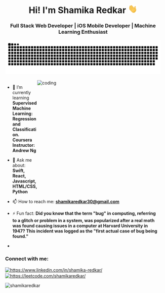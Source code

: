 <h1 align="center">Hi! I'm Shamika Redkar <img src="https://raw.githubusercontent.com/ABSphreak/ABSphreak/master/gifs/Hi.gif" width="30px"></h1>
<h3 align="center">Full Stack Web Developer | iOS Mobile Developer | Machine Learning Enthusiast</h3>

<!--- snake -->
<div align="center">
  <img  src="https://github.com/shamikaredkar/shamikaredkar/blob/output/github-contribution-grid-snake-dark.svg"
       alt="snake" /></a>
</div>

<br>
<img align="right" alt="coding" width="400" height="340" src="https://i.pinimg.com/originals/f0/f0/d9/f0f0d932d6e39c7af5aa305cbd8da735.gif">

- 🌱 I’m currently learning **Supervised Machine Learning: Regression and Classification. Coursera Instructor: Andrew Ng**

- 💬 Ask me about: **Swift, React, Javascript, HTML/CSS, Python**

- 📫 How to reach me: **shamikaredkar30@gmail.com**

- ⚡ Fun fact: **Did you know that the term "bug" in computing, referring to a glitch or problem in a system, was popularized after a real moth was found causing issues in a computer at Harvard University in 1947? This incident was logged as the "first actual case of bug being found."**
- 
<h3 align="left">Connect with me:</h3>
<p align="left">
<a href="https://linkedin.com/in/shamika-redkar/" target="blank"><img align="center" src="https://raw.githubusercontent.com/rahuldkjain/github-profile-readme-generator/master/src/images/icons/Social/linked-in-alt.svg" alt="https://www.linkedin.com/in/shamika-redkar/" height="30" width="40" /></a>
<a href="https://www.leetcode.com/shamikaredkar/" target="blank"><img align="center" src="https://raw.githubusercontent.com/rahuldkjain/github-profile-readme-generator/master/src/images/icons/Social/leet-code.svg" alt="https://leetcode.com/shamikaredkar/" height="30" width="40" /></a>
</p>

<p><img align="left" src="https://github-readme-stats.vercel.app/api/top-langs?username=shamikaredkar&show_icons=true&locale=en&layout=compact" alt="shamikaredkar" /></p>

